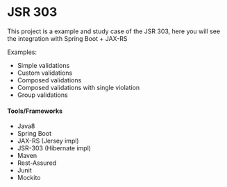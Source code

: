 # JSR 303 

This project is a example and study case of the JSR 303, here you will see the integration with Spring Boot + JAX-RS

Examples:

- Simple validations
- Custom validations
- Composed validations
- Composed validations with single violation
- Group validations

#### Tools/Frameworks

- Java8
- Spring Boot
- JAX-RS (Jersey impl)
- JSR-303 (Hibernate impl)
- Maven
- Rest-Assured
- Junit
- Mockito
